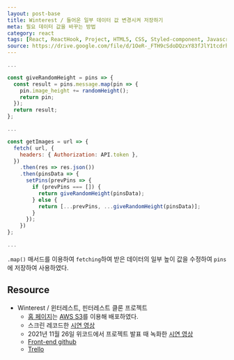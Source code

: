 ```yaml
---
layout: post-base
title: Winterest / 들어온 일부 데이터 값 변경시켜 저장하기
meta: 필요 데이터 값을 바꾸는 방법
category: react
tags: [React, ReactHook, Project, HTML5, CSS, Styled-component, Javascript]
source: https://drive.google.com/file/d/1OeR-_FTH9cSdoDQzxY83fJlY1tcdrh7Q/view?usp=sharing
---
```


```jsx
...

const giveRandomHeight = pins => {
  const result = pins.message.map(pin => {
    pin.image_height += randomHeight();
    return pin;
  });
  return result;
};

...

const getImages = url => {
  fetch( url, {
    headers: { Authorization: API.token },
  })
    .then(res => res.json())
    .then(pinsData => {
      setPins(prevPins => {
        if (prevPins === []) {
          return giveRandomHeight(pinsData);
        } else {
          return [...prevPins, ...giveRandomHeight(pinsData)];
        }
      });
    })
};

...
```

`.map()` 매서드를 이용하여 `fetching`하여 받은 데이터의 일부 높이 값을 수정하여 `pins`에 저장하여 사용하였다.

## Resource

- Winterest / 윈터레스트, 핀터레스트 클론 프로젝트
  - [홈 페이지](http://wecode26winterestproject.s3-website.ap-northeast-2.amazonaws.com/)는 [AWS S3](https://aws.amazon.com/?nc2=h_lg)를 이용해 배포하였다.
  - 스크린 레코드한 [시연 영상](https://drive.google.com/file/d/1OeR-_FTH9cSdoDQzxY83fJlY1tcdrh7Q/view?usp=sharing)
  - 2021년 11월 26일 위코드에서 프로젝트 발표 때 녹화한 [시연 영상](https://drive.google.com/file/d/1wh3uxFrbqOR_65DGYM8RUOlCP-cuKJhI/view?usp=sharing)
  - [Front-end github](https://github.com/wecode-bootcamp-korea/26-2nd-Weterest-frontend)
  - [Trello](https://trello.com/b/Q966JjyT/weterest)

